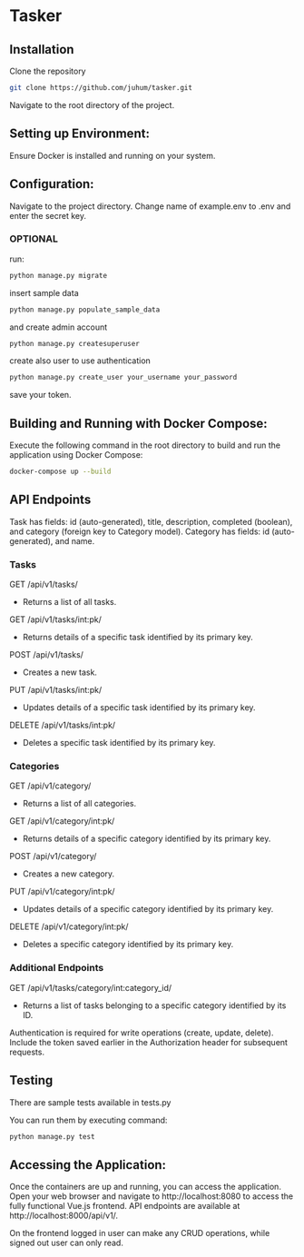# Tasker

## Installation

Clone the repository 
```bash
git clone https://github.com/juhum/tasker.git
```

Navigate to the root directory of the project.
## Setting up Environment:

Ensure Docker is installed and running on your system.

## Configuration:

Navigate to the project directory.
Change name of example.env to .env and enter the secret key.



### OPTIONAL
run:
```bash
python manage.py migrate
```
insert sample data 
```bash
python manage.py populate_sample_data
```
and create admin account
```bash
python manage.py createsuperuser
```
create also user to use authentication
```bash
python manage.py create_user your_username your_password
```
save your token.

## Building and Running with Docker Compose:

Execute the following command in the root directory to build and run the application using Docker Compose:
```bash
docker-compose up --build
```
## API Endpoints

Task has fields: id (auto-generated), title, description, completed (boolean), and category (foreign key to Category model).
Category has fields: id (auto-generated), and name.

### Tasks
GET /api/v1/tasks/
 - Returns a list of all tasks.

GET /api/v1/tasks/int:pk/
 - Returns details of a specific task identified by its primary key.

POST /api/v1/tasks/
 - Creates a new task.

PUT /api/v1/tasks/int:pk/
 - Updates details of a specific task identified by its primary key.

DELETE /api/v1/tasks/int:pk/
 - Deletes a specific task identified by its primary key.

### Categories
GET /api/v1/category/
 - Returns a list of all categories.

GET /api/v1/category/int:pk/
 - Returns details of a specific category identified by its primary key.

POST /api/v1/category/
 - Creates a new category.

PUT /api/v1/category/int:pk/
 - Updates details of a specific category identified by its primary key.

DELETE /api/v1/category/int:pk/
 - Deletes a specific category identified by its primary key.

### Additional Endpoints
GET /api/v1/tasks/category/int:category_id/
 - Returns a list of tasks belonging to a specific category identified by its ID.

Authentication is required for write operations (create, update, delete).
Include the token saved earlier in the Authorization header for subsequent requests.

## Testing
There are sample tests available in tests.py

You can run them by executing command:
```bash
python manage.py test 
```

## Accessing the Application:

Once the containers are up and running, you can access the application. 
Open your web browser and navigate to http://localhost:8080 to access the fully functional Vue.js frontend.
API endpoints are available at http://localhost:8000/api/v1/.

On the frontend logged in user can make any CRUD operations, while signed out user can only read.
